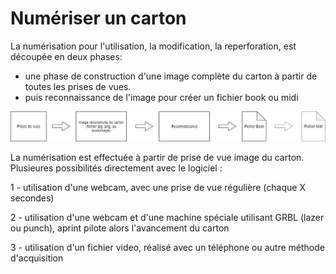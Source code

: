 # Numériser un carton



La numérisation pour l'utilisation, la modification, la reperforation, est découpée en deux phases: 

- une phase de construction d'une image complète du carton à partir de toutes les prises de vues.
- puis reconnaissance de l'image pour créer un fichier book ou midi

![](scan/process.png)





La numérisation est effectuée à partir de prise de vue image du carton. Plusieures possibilités directement avec le logiciel  :

1 - utilisation d'une webcam, avec une prise de vue régulière (chaque X secondes)

2 - utilisation d'une webcam et d'une machine spéciale utilisant GRBL (lazer ou punch), aprint pilote alors l'avancement du carton

3 - utilisation d'un fichier video, réalisé avec un téléphone ou autre méthode d'acquisition


